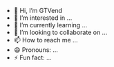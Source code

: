 - 👋 Hi, I’m GTVend
- 👀 I’m interested in ...
- 🌱 I’m currently learning ...
- 💞️ I’m looking to collaborate on ...
- 📫 How to reach me ...
- 😄 Pronouns: ...
- ⚡ Fun fact: ...

<!---
GrowVend/GrowVend is a ✨ special ✨ repository because its `README.md` (this file) appears on your GitHub profile.
You can click the Preview link to take a look at your changes.
--->
